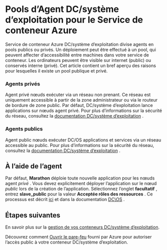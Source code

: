 <properties
   pageTitle="Public et privé DC/OS Agent Pools ACS | Microsoft Azure"
   description="Fonctionnement des pools d’agent publiques et privées avec un cluster de Service de conteneur Azure."
   services="container-service"
   documentationCenter=""
   authors="Thraka"
   manager="timlt"
   editor=""
   tags="acs, azure-container-service"
   keywords="Docker, conteneurs, Micro-services, Mesos, Azure"/>

<tags
   ms.service="container-service"
   ms.devlang="na"
   ms.topic="article"
   ms.tgt_pltfrm="na"
   ms.workload="na"
   ms.date="08/16/2016"
   ms.author="timlt"/>

# <a name="dcos-agent-pools-for-azure-container-service"></a>Pools d’Agent DC/système d’exploitation pour le Service de conteneur Azure

Service de conteneur Azure DC/système d’exploitation divise agents en pools publics ou privés. Un déploiement peut être effectué à un pool, qui peuvent affecter d’accessibilité entre machines dans votre service de conteneur. Les ordinateurs peuvent être visible sur internet (public) ou conservés interne (privé). Cet article contient un bref aperçu des raisons pour lesquelles il existe un pool publique et privé.

### <a name="private-agents"></a>Agents privés

Agent privé nœuds exécuter via un réseau non prenant. Ce réseau est uniquement accessible à partir de la zone administrateur ou via le routeur de bordure de zone public. Par défaut, DC/système d’exploitation lance applications sur nœuds agent privé. Pour plus d’informations sur la sécurité du réseau, consultez la [documentation DC/système d’exploitation](https://dcos.io/docs/1.7/administration/securing-your-cluster/) .

### <a name="public-agents"></a>Agents publics

Agent public nœuds exécuter DC/OS applications et services via un réseau accessible au public. Pour plus d’informations sur la sécurité du réseau, consultez la [documentation DC/système d’exploitation](https://dcos.io/docs/1.7/administration/securing-your-cluster/) .

## <a name="using-agent-pools"></a>À l’aide de l’agent

Par défaut, **Marathon** déploie toute nouvelle application pour les nœuds agent *privé* . Vous devez explicitement déployer l’application sur le nœud *public* lors de la création de l’application. Sélectionnez l’onglet **facultatif** , entrez **slave_public** pour la valeur **Acceptée rôles des ressources** . Ce processus est décrit [ici](container-service-mesos-marathon-ui.md#deploy-a-docker-formatted-container) et dans la documentation [DC\OS](https://dcos.io/docs/1.7/administration/installing/custom/create-public-agent/) .

## <a name="next-steps"></a>Étapes suivantes

En savoir plus sur la [gestion de vos conteneurs DC/système d’exploitation](container-service-mesos-marathon-ui.md).

Découvrez comment [Ouvrir le pare-feu](container-service-enable-public-access.md) fourni par Azure pour autoriser l’accès public à votre conteneur DC/système d’exploitation.